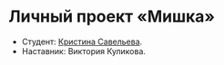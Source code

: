 # Личный проект «Мишка» 

* Студент: [Кристина Савельева](https://up.htmlacademy.ru/adaptive/26/user/2031665).
* Наставник: Виктория Куликова.
